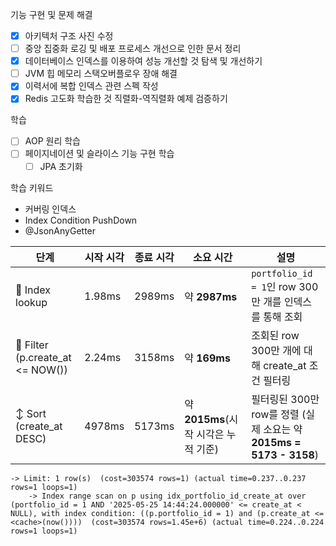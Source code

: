 기능 구현 및 문제 해결
- [x] 아키텍처 구조 사진 수정
- [ ] 중앙 집중화 로깅 및 배포 프로세스 개선으로 인한 문서 정리
- [x] 데이터베이스 인덱스를 이용하여 성능 개선할 것 탐색 및 개선하기
- [ ] JVM 힙 메모리 스택오버플로우 장애 해결
- [x] 이력서에 복합 인덱스 관련 스펙 작성
- [x] Redis 고도화 학습한 것 직렬화-역직렬화 예제 검증하기

학습
- [ ] AOP 원리 학습
- [ ] 페이지네이션 및 슬라이스 기능 구현 학습
	- [ ] JPA 초기화

학습 키워드
- 커버링 인덱스
- Index Condition PushDown
- @JsonAnyGetter


| 단계                               | 시작 시각  | 종료 시각  | 소요 시간                      | 설명                                                    |
| -------------------------------- | ------ | ------ | -------------------------- | ----------------------------------------------------- |
| 🔽 Index lookup                  | 1.98ms | 2989ms | 약 **2987ms**               | `portfolio_id = 1`인 row 300만 개를 인덱스를 통해 조회            |
| 🔎 Filter (p.create_at <= NOW()) | 2.24ms | 3158ms | 약 **169ms**                | 조회된 row 300만 개에 대해 create_at 조건 필터링                   |
| ↕️ Sort (create_at DESC)         | 4978ms | 5173ms | 약 **2015ms**(시작 시각은 누적 기준) | 필터링된 300만 row를 정렬 (실제 소요는 약 **2015ms = 5173 - 3158**) |

```mysql
-> Limit: 1 row(s)  (cost=303574 rows=1) (actual time=0.237..0.237 rows=1 loops=1)  
    -> Index range scan on p using idx_portfolio_id_create_at over (portfolio_id = 1 AND '2025-05-25 14:44:24.000000' <= create_at < NULL), with index condition: ((p.portfolio_id = 1) and (p.create_at <= <cache>(now())))  (cost=303574 rows=1.45e+6) (actual time=0.224..0.224 rows=1 loops=1)
```